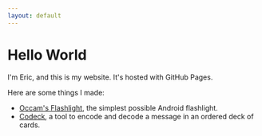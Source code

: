 ```yaml
---
layout: default
---
```

# Hello World

I'm Eric, and this is my website. It's hosted with GitHub
Pages.

Here are some things I made:

* [Occam's Flashlight](
  https://play.google.com/store/apps/details?id=co.ericp.flashlight&hl=en
  ), the simplest possible Android flashlight.
* [Codeck](codeck), a tool to encode and decode a message
  in an ordered deck of cards.
